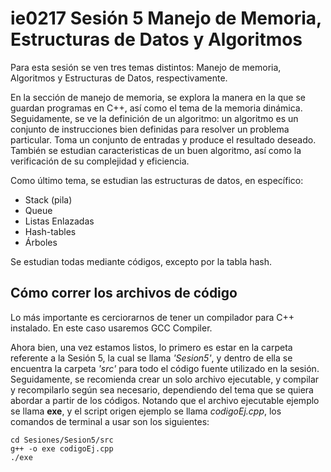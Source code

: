 # ie0217 Sesión 5 Manejo de Memoria, Estructuras de Datos y Algoritmos 

Para esta sesión se ven tres temas distintos: Manejo de memoria, Algoritmos y Estructuras de Datos, respectivamente.

En la sección de manejo de memoria, se explora la manera en la que se guardan programas en C++, así como el tema de la memoria dinámica. 
Seguidamente, se ve la definición de un algoritmo: un algoritmo es un conjunto de instrucciones bien definidas para resolver un problema particular. Toma un conjunto de entradas y produce el resultado deseado. También se estudian caracteristicas de un buen algoritmo, así como la verificación de su complejidad y eficiencia. 

Como último tema, se estudian las estructuras de datos, en específico:
- Stack (pila)
- Queue
- Listas Enlazadas
- Hash-tables
- Árboles

Se estudian todas mediante códigos, excepto por la tabla hash.

## Cómo correr los archivos de código

Lo más importante es cerciorarnos de tener un compilador para C++ instalado. En este caso usaremos GCC Compiler.

Ahora bien, una vez estamos listos, lo primero es estar en la carpeta referente a la Sesión 5, la cual se llama _'Sesion5'_, y dentro de ella se encuentra la carpeta _'src'_ para todo el código fuente utilizado en la sesión. Seguidamente, se recomienda crear un solo archivo ejecutable, y compilar y recompilarlo según sea necesario, dependiendo del tema que se quiera abordar a partir de los códigos. Notando que el archivo ejecutable ejemplo se llama **exe**, y el script origen ejemplo se llama _codigoEj.cpp_, los comandos de terminal a usar son los siguientes:

```
cd Sesiones/Sesion5/src
g++ -o exe codigoEj.cpp
./exe
```